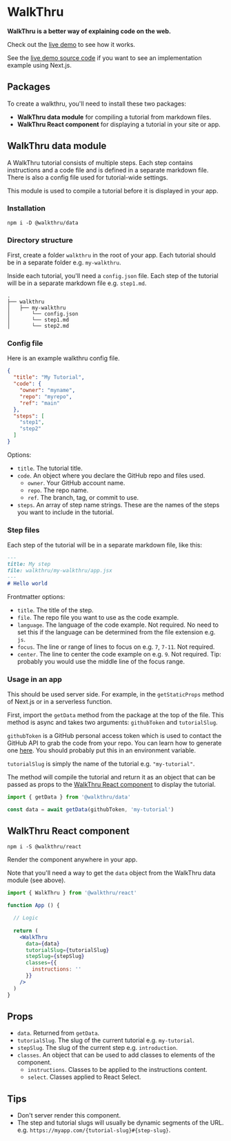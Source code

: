 # WalkThru

**WalkThru is a better way of explaining code on the web.**

Check out the [live demo](https://walkthru.netlify.app) to see how it works.

See the [live demo source code](https://github.com/walkthru/next) if you want to see an implementation example using Next.js. 

## Packages

To create a walkthru, you'll need to install these two packages:

- **WalkThru data module** for compiling a tutorial from markdown files.
- **WalkThru React component** for displaying a tutorial in your site or app.

## WalkThru data module

A WalkThru tutorial consists of multiple steps. Each step contains instructions and a code file and is defined in a separate markdown file. There is also a config file used for tutorial-wide settings.

This module is used to compile a tutorial before it is displayed in your app.

### Installation

```
npm i -D @walkthru/data
```

### Directory structure

First, create a folder `walkthru` in the root of your app. Each tutorial should be in a separate folder e.g. `my-walkthru`.

Inside each tutorial, you'll need a `config.json` file. Each step of the tutorial will be in a separate markdown file e.g. `step1.md`.

```
.
├── walkthru
│   ├── my-walkthru
│       └── config.json
│       └── step1.md
│       └── step2.md
```

### Config file

Here is an example walkthru config file.

```json
{
  "title": "My Tutorial",
  "code": {
    "owner": "myname",
    "repo": "myrepo",
    "ref": "main"
  },
  "steps": [
    "step1",
    "step2"
  ]
}
```

Options:
- `title`. The tutorial title.
- `code`. An object where you declare the GitHub repo and files used.
    - `owner`. Your GitHub account name.
    - `repo`. The repo name.
    - `ref`. The branch, tag, or commit to use.
- `steps`. An array of step name strings. These are the names of the steps you want to include in the tutorial.

### Step files

Each step of the tutorial will be in a separate markdown file, like this:

```markdown
---
title: My step
file: walkthru/my-walkthru/app.jsx
---
# Hello world
```

Frontmatter options:
- `title`. The title of the step.
- `file`. The repo file you want to use as the code example.
- `language`. The language of the code example. Not required. No need to set this if the language can be determined from the file extension e.g. `js`.
- `focus`. The line or range of lines to focus on e.g. `7`, `7-11`. Not required.
- `center`. The line to center the code example on e.g. `9`. Not required. Tip: probably you would use the middle line of the focus range.

### Usage in an app

This should be used server side. For example, in the `getStaticProps` method of Next.js or in a serverless function.

First, import the `getData` method from the package at the top of the file. This method is async and takes two arguments: `githubToken` and `tutorialSlug`.

`githubToken` is a GitHub personal access token which is used to contact the GitHub API to grab the code from your repo. You can learn how to generate one [here](https://docs.github.com/en/authentication/keeping-your-account-and-data-secure/creating-a-personal-access-token). You should probably put this in an environment variable.

`tutorialSlug` is simply the name of the tutorial e.g. `"my-tutorial"`.

The method will compile the tutorial and return it as an object that can be passed as props to the [WalkThru React component](https://github.com/walkthru/react) to display the tutorial.

```js
import { getData } from '@walkthru/data'

const data = await getData(githubToken, 'my-tutorial')
```

## WalkThru React component

```
npm i -S @walkthru/react
```

Render the component anywhere in your app.

Note that you'll need a way to get the `data` object from the WalkThru data module (see above).

```jsx
import { WalkThru } from '@walkthru/react'

function App () {

  // Logic
  
  return (
    <WalkThru
      data={data}
      tutorialSlug={tutorialSlug}
      stepSlug={stepSlug}
      classes={{
        instructions: ''
      }}
    />
  )
}
```

## Props

- `data`. Returned from `getData`.
- `tutorialSlug`. The slug of the current tutorial e.g. `my-tutorial`.
- `stepSlug`. The slug of the current step e.g. `introduction`.
- `classes`. An object that can be used to add classes to elements of the component.
    - `instructions`. Classes to be applied to the instructions content.
    - `select`. Classes applied to React Select.

## Tips

- Don't server render this component.
- The step and tutorial slugs will usually be dynamic segments of the URL. e.g. `https://myapp.com/{tutorial-slug}#{step-slug}`.
